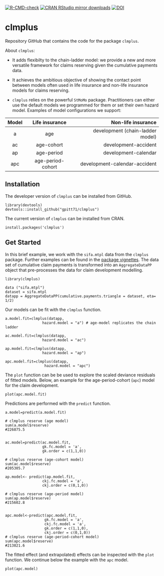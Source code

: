 [![R-CMD-check](https://github.com/gpitt71/clmplus/actions/workflows/r-checkrelease.yml/badge.svg)](https://github.com/gpitt71/clmplus/actions/workflows/r-checkrelease.yml)
[![CRAN RStudio mirror downloads](https://cranlogs.r-pkg.org/badges/grand-total/clmplus?color=blue)](https://r-pkg.org/pkg/clmplus)
[![DOI](https://zenodo.org/badge/DOI/10.5281/zenodo.10987181.svg)](https://doi.org/10.5281/zenodo.10987181)


# clmplus

Repository GitHub that contains the code for the package `clmplus`. 

About `clmplus`:

* It adds flexibilty to the chain-ladder model: we provide a new and more versatile framework for claims reserving given the cumulative payments data.

* It achieves the ambitious objective of showing the contact point between models often used in life insurance and non-life insurance models for claims reserving.

* `clmplus` relies on the powerful `StMoMo` package. Practitioners can either use the default models we programmed for them or set their own hazard model.
Examples of model configurations we support: 

|      Model      | Life insurance                  |Non-life insurance                |
| :-------------: |:-------------------------------:|---------------------------------:|
| a               | age                             |development (chain-ladder model)  |
| ac              | age-cohort                      |development-accident              |
| ap              | age-period                      |development-calendar              |
| apc             | age-period-cohort               |development-calendar-accident     |

## Installation 

The developer version of `clmplus` can be installed from GitHub.

```
library(devtools)
devtools::install_github("gpitt71/clmplus")

```
The current version of `clmplus` can be installed from CRAN.

```
install.packages('clmplus')

```

## Get Started

In this brief example, we work with the `sifa.mtpl` data from the `clmplus` package. Further examples can be found in the [package vignettes](https://github.com/gpitt71/clmplus/tree/main/vignettes). The data set of cumulative claim payments is transformed into an `AggregateDataPP` object that pre-processes the data for claim development modelling.

```
library(clmplus)

data ("sifa.mtpl")
dataset = sifa.mtpl
datapp = AggregateDataPP(cumulative.payments.triangle = dataset, eta= 1/2)
```

Our models can be fit with the `clmplus` function.

```
a.model.fit=clmplus(datapp,
                 hazard.model = "a") # age-model replicates the chain ladder
                 
ac.model.fit=clmplus(datapp,
                 hazard.model = "ac")

ap.model.fit=clmplus(datapp,
                 hazard.model = "ap")

apc.model.fit=clmplus(datapp,
                  hazard.model = "apc")

```

The `plot` function can be be used to explore the scaled deviance residuals of fitted models. Below, an example for the age-period-cohort (`apc`) model for the claim development. 

```
plot(apc.model.fit)
```

Predictions are performed with the `predict` function.

```
a.model=predict(a.model.fit)
                 
# clmplus reserve (age model)
sum(a.model$reserve)
#226875.5


ac.model=predict(ac.model.fit,
                 gk.fc.model = 'a',
                 gk.order = c(1,1,0))
                 
# clmplus reserve (age-cohort model)
sum(ac.model$reserve)
#205305.7

ap.model<- predict(ap.model.fit,
                 ckj.fc.model = 'a',
                 ckj.order = c(0,1,0))

# clmplus reserve (age-period model)
sum(ap.model$reserve)
#215602.8
          
                 
apc.model<-predict(apc.model.fit,
                  gk.fc.model = 'a',
                  ckj.fc.model = 'a',
                  gk.order = c(1,1,0),
                  ckj.order = c(0,1,0))
# clmplus reserve (age-period-cohort model)
sum(apc.model$reserve)
#213821.6
```

The fitted effect (and extrapolated) effects can be inspected with the `plot` function. We continue below the example with the `apc` model.

```
plot(apc.model)
```




